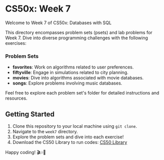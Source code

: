 # CS50x: Week 7

Welcome to Week 7 of CS50x: Databases with SQL

This directory encompasses problem sets (psets) and lab problems for Week 7. Dive into diverse programming challenges with the following exercises:

### Problem Sets
- **favorites**: Work on algorithms related to user preferences.
- **fiftyville**: Engage in simulations related to city planning.
- **movies**: Dive into algorithms associated with movie databases.
- **songs**: Explore problems involving music databases.

Feel free to explore each problem set's folder for detailed instructions and resources.

## Getting Started
1. Clone this repository to your local machine using `git clone`.
2. Navigate to the `week7` directory.
3. Explore the problem sets and dive into each exercise!
4. Download the CS50 Library to run codes: [CS50 Library](https://github.com/cs50/libcs50/releases)

Happy coding! 🎬🎶🌆
